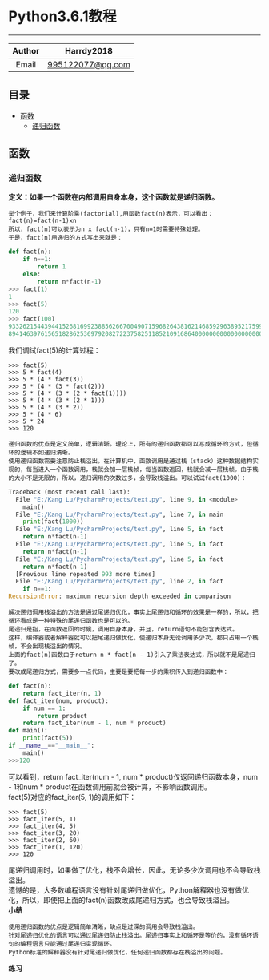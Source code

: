 # Python3.6.1教程
***
|Author|Harrdy2018|
|:----------------:|:----------------:|
|Email|995122077@qq.com|
## 目录
* [函数](#函数)
  * [递归函数](#递归函数)

## 函数
### 递归函数
**定义：如果一个函数在内部调用自身本身，这个函数就是递归函数。**
```
举个例子，我们来计算阶乘(factorial),用函数fact(n)表示，可以看出：fact(n)=fact(n-1)xn
所以，fact(n)可以表示为n x fact(n-1)，只有n=1时需要特殊处理。
于是，fact(n)用递归的方式写出来就是：
```
```python
def fact(n):
    if n==1:
        return 1
    else:
        return n*fact(n-1)
>>> fact(1)
1
>>> fact(5)
120
>>> fact(100)
9332621544394415268169923885626670049071596826438162146859296389521759999322991560
8941463976156518286253697920827223758251185210916864000000000000000000000000
```
我们调试fact(5)的计算过程：
```
>>> fact(5)
>>> 5 * fact(4)
>>> 5 * (4 * fact(3))
>>> 5 * (4 * (3 * fact(2)))
>>> 5 * (4 * (3 * (2 * fact(1))))
>>> 5 * (4 * (3 * (2 * 1)))
>>> 5 * (4 * (3 * 2))
>>> 5 * (4 * 6)
>>> 5 * 24
>>> 120
```
```
递归函数的优点是定义简单，逻辑清晰。理论上，所有的递归函数都可以写成循环的方式，但循环的逻辑不如递归清晰。
使用递归函数需要注意防止栈溢出。在计算机中，函数调用是通过栈（stack）这种数据结构实现的，每当进入一个函数调用，栈就会加一层栈帧，每当函数返回，栈就会减一层栈帧。由于栈的大小不是无限的，所以，递归调用的次数过多，会导致栈溢出。可以试试fact(1000)：
```
```python
Traceback (most recent call last):
  File "E:/Kang Lu/PycharmProjects/text.py", line 9, in <module>
    main()
  File "E:/Kang Lu/PycharmProjects/text.py", line 7, in main
    print(fact(1000))
  File "E:/Kang Lu/PycharmProjects/text.py", line 5, in fact
    return n*fact(n-1)
  File "E:/Kang Lu/PycharmProjects/text.py", line 5, in fact
    return n*fact(n-1)
  File "E:/Kang Lu/PycharmProjects/text.py", line 5, in fact
    return n*fact(n-1)
  [Previous line repeated 993 more times]
  File "E:/Kang Lu/PycharmProjects/text.py", line 2, in fact
    if n==1:
RecursionError: maximum recursion depth exceeded in comparison
```
```
解决递归调用栈溢出的方法是通过尾递归优化，事实上尾递归和循环的效果是一样的，所以，把循环看成是一种特殊的尾递归函数也是可以的。
尾递归是指，在函数返回的时候，调用自身本身，并且，return语句不能包含表达式。
这样，编译器或者解释器就可以把尾递归做优化，使递归本身无论调用多少次，都只占用一个栈帧，不会出现栈溢出的情况。
上面的fact(n)函数由于return n * fact(n - 1)引入了乘法表达式，所以就不是尾递归了。
要改成尾递归方式，需要多一点代码，主要是要把每一步的乘积传入到递归函数中：
```
```python
def fact(n):
    return fact_iter(n, 1)
def fact_iter(num, product):
    if num == 1:
        return product
    return fact_iter(num - 1, num * product)
def main():
    print(fact(5))
if __name__=="__main__":
    main()
>>>120
```
可以看到，return fact_iter(num - 1, num * product)仅返回递归函数本身，num - 1和num * product在函数调用前就会被计算，不影响函数调用。<br>
fact(5)对应的fact_iter(5, 1)的调用如下：
```
>>> fact(5)
>>> fact_iter(5, 1)
>>> fact_iter(4, 5)
>>> fact_iter(3, 20)
>>> fact_iter(2, 60)
>>> fact_iter(1, 120)
>>> 120
```
尾递归调用时，如果做了优化，栈不会增长，因此，无论多少次调用也不会导致栈溢出。<br>
遗憾的是，大多数编程语言没有针对尾递归做优化，Python解释器也没有做优化，所以，即使把上面的fact(n)函数改成尾递归方式，也会导致栈溢出。<br>
**小结**
```
使用递归函数的优点是逻辑简单清晰，缺点是过深的调用会导致栈溢出。
针对尾递归优化的语言可以通过尾递归防止栈溢出。尾递归事实上和循环是等价的，没有循环语句的编程语言只能通过尾递归实现循环。
Python标准的解释器没有针对尾递归做优化，任何递归函数都存在栈溢出的问题。
```
**练习**
